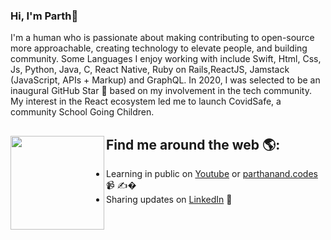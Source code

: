 ### Hi, I'm Parth👋

<!--
**parthanand-in/parthanand-in** is a ✨ _special_ ✨ repository because its `README.md` (this file) appears on your GitHub profile.-->

I'm a human who is passionate about making contributing to open-source more approachable, creating technology to elevate people, and building community. Some Languages I enjoy working with include Swift, Html, Css, Js, Python, Java, C, React Native, Ruby on Rails,ReactJS, Jamstack (JavaScript, APIs + Markup) and GraphQL. In 2020, I was selected to be an inaugural GitHub Star 🌟 based on my involvement in the tech community. My interest in the React ecosystem led me to launch CovidSafe, a community School Going Children.

## Find me around the web 🌎: <a href="https://github.com/sponsors/M0nica"><img align="left" width="150" height="150" src="https://github.com/M0nica/M0nica/blob/main/octomonica/m0nica-octocat-rotating.gif?raw=true"></a>
- Learning in public on <a href="https://www.youtube.com/c/littletourist">Youtube</a> or <a href="https://www.parthanand.codes">parthanand.codes</a> 📹 ✍�
- Sharing updates on <a href="https://www.linkedin.com/in/parth-anand-573737218//">LinkedIn</a> 💼
